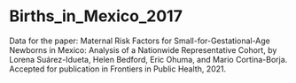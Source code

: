 # Births_in_Mexico_2017
Data for the paper: Maternal Risk Factors for Small-for-Gestational-Age Newborns in Mexico: Analysis of a Nationwide Representative Cohort, by Lorena Suárez-Idueta, Helen Bedford, Eric Ohuma, and Mario Cortina-Borja.  Accepted for publication in Frontiers in Public Health, 2021.

